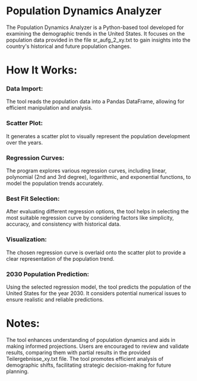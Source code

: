 # Population Dynamics Analyzer

The Population Dynamics Analyzer is a Python-based tool developed for examining the demographic trends in the United States. 
It focuses on the population data provided in the file sr_aufg_2_xy.txt to gain insights into the country's historical and future population changes.

# How It Works:

### Data Import: 
The tool reads the population data into a Pandas DataFrame, allowing for efficient manipulation and analysis.

### Scatter Plot: 
It generates a scatter plot to visually represent the population development over the years.

### Regression Curves: 
The program explores various regression curves, including linear, polynomial (2nd and 3rd degree), logarithmic, and exponential functions, to model the population trends accurately.

### Best Fit Selection: 
After evaluating different regression options, the tool helps in selecting the most suitable regression curve by considering factors like simplicity, accuracy, and consistency with historical data.

### Visualization: 
The chosen regression curve is overlaid onto the scatter plot to provide a clear representation of the population trend.

### 2030 Population Prediction: 
Using the selected regression model, the tool predicts the population of the United States for the year 2030. It considers potential numerical issues to ensure realistic and reliable predictions.

# Notes:

The tool enhances understanding of population dynamics and aids in making informed projections.
Users are encouraged to review and validate results, comparing them with partial results in the provided Teilergebnisse_xy.txt file.
The tool promotes efficient analysis of demographic shifts, facilitating strategic decision-making for future planning.
